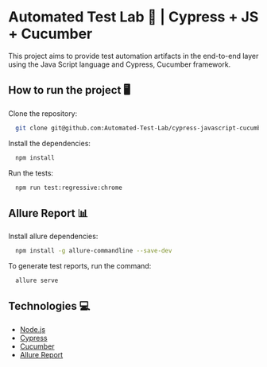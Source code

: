 
# Automated Test Lab 🧪 | Cypress + JS + Cucumber

This project aims to provide test automation artifacts in the end-to-end layer using the Java Script language and Cypress, Cucumber framework.


## How to run the project 🖥️

Clone the repository:

```bash
  git clone git@github.com:Automated-Test-Lab/cypress-javascript-cucumber.git
```

Install the dependencies:
```bash
  npm install
```

Run the tests:
```bash
  npm run test:regressive:chrome
```
## Allure Report 📊

Install allure dependencies:

```bash
  npm install -g allure-commandline --save-dev
```

To generate test reports, run the command:

```bash
  allure serve
```


## Technologies 💻

- [Node.js](https://nodejs.org/en/)
- [Cypress](https://www.cypress.io)
- [Cucumber](https://cucumber.io)
- [Allure Report](https://qameta.io/allure-report/)
